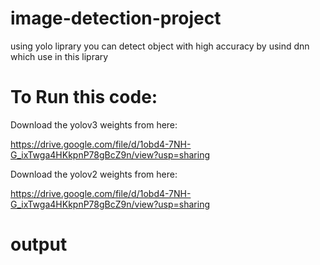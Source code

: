 # image-detection-project


 using yolo liprary you can detect object with high accuracy by usind dnn which use in this liprary

# To Run this code:

 Download the yolov3 weights from here:

https://drive.google.com/file/d/1obd4-7NH-G_ixTwga4HKkpnP78gBcZ9n/view?usp=sharing

Download the yolov2 weights from here:

https://drive.google.com/file/d/1obd4-7NH-G_ixTwga4HKkpnP78gBcZ9n/view?usp=sharing


# output 
